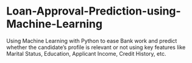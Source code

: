 # Loan-Approval-Prediction-using-Machine-Learning
Using Machine Learning with Python to ease Bank work and predict whether the candidate’s profile is relevant or not using key features like Marital Status, Education, Applicant Income, Credit History, etc.
